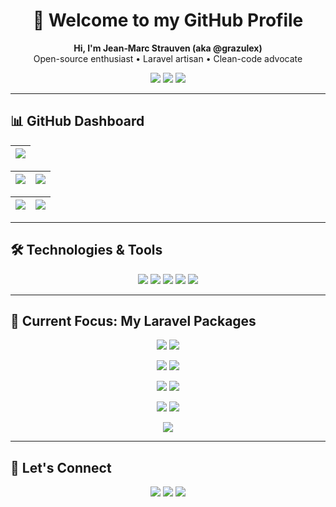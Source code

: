<h1 align="center">👋 Welcome to my GitHub Profile</h1>

<p align="center">
  <b>Hi, I'm Jean‑Marc Strauven (aka @grazulex)</b> <br/>
  Open-source enthusiast • Laravel artisan • Clean-code advocate
</p>

<p align="center">
  <a href="https://grazulex.dev"><img src="https://img.shields.io/badge/🌐%20Website-Visit-0078D4?style=for-the-badge" /></a>
  <a href="https://opensourcemyfriend.hashnode.dev/"><img src="https://img.shields.io/badge/📝%20Blog-Hashnode-blue?style=for-the-badge" /></a>
  <a href="https://github.com/grazulex?tab=followers"><img src="https://img.shields.io/github/followers/grazulex?style=for-the-badge" /></a>
</p>

---

## 📊 GitHub Dashboard

| ![](https://github-profile-summary-cards.vercel.app/api/cards/profile-details?username=grazulex&theme=github_dark) |
| :----------------------------------------------------------------------------------------------------------------: |

| ![](https://github-profile-summary-cards.vercel.app/api/cards/repos-per-language?username=grazulex&theme=github_dark) | ![](https://github-profile-summary-cards.vercel.app/api/cards/most-commit-language?username=grazulex&theme=github_dark) |
| :-------------------------------------------------------------------------------------------------------------------: | :----------------------------------------------------------------------------------------------------------------------: |

| ![](https://github-profile-summary-cards.vercel.app/api/cards/stats?username=grazulex&theme=github_dark) | ![](https://github-profile-summary-cards.vercel.app/api/cards/productive-time?username=grazulex&theme=github_dark&utcOffset=+2) |
| :------------------------------------------------------------------------------------------------------: | :--------------------------------------------------------------------------------------------------------------------------: |

---

## 🛠️ Technologies & Tools

<p align="center">
  <img src="https://img.shields.io/badge/PHP-777BB4?style=for-the-badge&logo=php&logoColor=white" />
  <img src="https://img.shields.io/badge/Laravel-FF2D20?style=for-the-badge&logo=laravel&logoColor=white" />
  <img src="https://img.shields.io/badge/Bash-121011?style=for-the-badge&logo=gnu-bash&logoColor=white" />
  <img src="https://img.shields.io/badge/Python-3670A0?style=for-the-badge&logo=python&logoColor=ffdd54" />
  <img src="https://img.shields.io/badge/Linux-FCC624?style=for-the-badge&logo=linux&logoColor=black" />
</p>

---

## 🔭 Current Focus: My Laravel Packages

<p align="center">
  <a href="https://github.com/grazulex/laravel-arc"><img src="https://github-readme-stats.vercel.app/api/pin/?username=grazulex&repo=laravel-arc&theme=github_dark&show_owner=true" /></a>
  <a href="https://github.com/grazulex/laravel-flowpipe"><img src="https://github-readme-stats.vercel.app/api/pin/?username=grazulex&repo=laravel-flowpipe&theme=github_dark&show_owner=true" /></a>
</p>

<p align="center">
  <a href="https://github.com/grazulex/laravel-statecraft"><img src="https://github-readme-stats.vercel.app/api/pin/?username=grazulex&repo=laravel-statecraft&theme=github_dark&show_owner=true" /></a>
  <a href="https://github.com/grazulex/laravel-safeguard"><img src="https://github-readme-stats.vercel.app/api/pin/?username=grazulex&repo=laravel-safeguard&theme=github_dark&show_owner=true" /></a>
</p>

<p align="center">
  <a href="https://github.com/grazulex/laravel-tddraft"><img src="https://github-readme-stats.vercel.app/api/pin/?username=grazulex&repo=laravel-tddraft&theme=github_dark&show_owner=true" /></a>
  <a href="https://github.com/grazulex/laravel-snapshot"><img src="https://github-readme-stats.vercel.app/api/pin/?username=grazulex&repo=laravel-snapshot&theme=github_dark&show_owner=true" /></a>
</p>

<p align="center">
  <a href="https://github.com/grazulex/laravel-atlas"><img src="https://github-readme-stats.vercel.app/api/pin/?username=grazulex&repo=laravel-atlas&theme=github_dark&show_owner=true" /></a>
  <a href="https://github.com/grazulex/laravel-configrypt"><img src="https://github-readme-stats.vercel.app/api/pin/?username=grazulex&repo=laravel-configrypt&theme=github_dark&show_owner=true" /></a>
</p>

<p align="center">
  <a href="https://github.com/grazulex/laravel-devtoolbox"><img src="https://github-readme-stats.vercel.app/api/pin/?username=grazulex&repo=laravel-devtoolbox&theme=github_dark&show_owner=true" /></a>
</p>

---

## 🤝 Let's Connect

<p align="center">
  <a href="https://grazulex.dev"><img src="https://img.shields.io/badge/🌐%20Website-grazulex.dev-0078D4?style=for-the-badge" /></a>
  <a href="https://opensourcemyfriend.hashnode.dev"><img src="https://img.shields.io/badge/Blog-OpenSourceMyFriend-2962FF?style=for-the-badge" /></a>
  <a href="https://www.linkedin.com/in/jean-marc-strauven/"><img src="https://img.shields.io/badge/LinkedIn-JeanMarcStra-0A66C2?style=for-the-badge&logo=linkedin" /></a>
</p>

